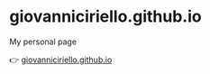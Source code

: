 # giovanniciriello.github.io

My personal page

👉 [giovanniciriello.github.io](https://giovanniciriello.github.io)
